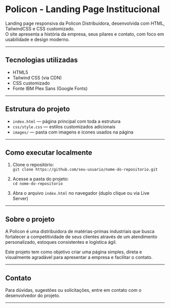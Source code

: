# Policon - Landing Page Institucional

Landing page responsiva da Policon Distribuidora, desenvolvida com HTML, TailwindCSS e CSS customizado.  
O site apresenta a história da empresa, seus pilares e contato, com foco em usabilidade e design moderno.

---

## Tecnologias utilizadas

- HTML5
- Tailwind CSS (via CDN)
- CSS customizado
- Fonte IBM Plex Sans (Google Fonts)

---

## Estrutura do projeto

- `index.html` — página principal com toda a estrutura
- `css/style.css` — estilos customizados adicionais
- `images/` — pasta com imagens e ícones usados na página

---

## Como executar localmente

1. Clone o repositório:  
   `git clone https://github.com/seu-usuario/nome-do-repositorio.git`

2. Acesse a pasta do projeto:  
   `cd nome-do-repositorio`

3. Abra o arquivo `index.html` no navegador (duplo clique ou via Live Server)

---

## Sobre o projeto

A Policon é uma distribuidora de matérias-primas industriais que busca fortalecer a competitividade de seus clientes através de um atendimento personalizado, estoques consistentes e logística ágil.

Este projeto tem como objetivo criar uma página simples, direta e visualmente agradável para apresentar a empresa e facilitar o contato.

---

## Contato

Para dúvidas, sugestões ou solicitações, entre em contato com o desenvolvedor do projeto.

---
